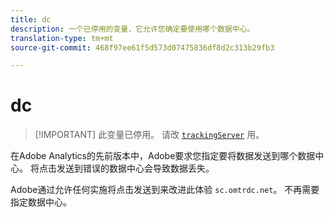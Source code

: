 ```yaml
---
title: dc
description: 一个已停用的变量，它允许您确定要使用哪个数据中心。
translation-type: tm+mt
source-git-commit: 468f97ee61f5d573d07475836df8d2c313b29fb3

---
```



# dc

> [!IMPORTANT] 此变量已停用。 请改 [`trackingServer`](trackingserver.md) 用。

在Adobe Analytics的先前版本中，Adobe要求您指定要将数据发送到哪个数据中心。 将点击发送到错误的数据中心会导致数据丢失。

Adobe通过允许任何实施将点击发送到来改进此体验 `sc.omtrdc.net`。 不再需要指定数据中心。
